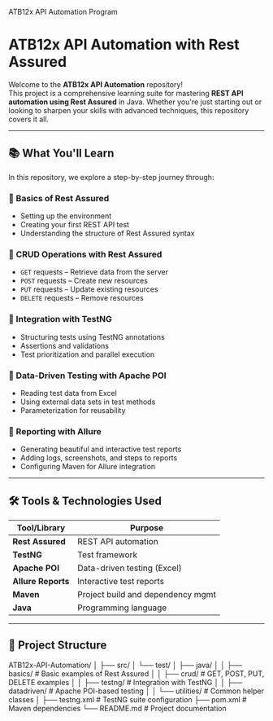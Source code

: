 ATB12x API Automation Program
# ATB12x API Automation with Rest Assured

Welcome to the **ATB12x API Automation** repository!  
This project is a comprehensive learning suite for mastering **REST API automation using Rest Assured** in Java. Whether you're just starting out or looking to sharpen your skills with advanced techniques, this repository covers it all.

---

## 📚 What You'll Learn

In this repository, we explore a step-by-step journey through:

### 🔹 Basics of Rest Assured
- Setting up the environment
- Creating your first REST API test
- Understanding the structure of Rest Assured syntax

### 🔹 CRUD Operations with Rest Assured
- `GET` requests – Retrieve data from the server
- `POST` requests – Create new resources
- `PUT` requests – Update existing resources
- `DELETE` requests – Remove resources

### 🔹 Integration with TestNG
- Structuring tests using TestNG annotations
- Assertions and validations
- Test prioritization and parallel execution

### 🔹 Data-Driven Testing with Apache POI
- Reading test data from Excel
- Using external data sets in test methods
- Parameterization for reusability

### 🔹 Reporting with Allure
- Generating beautiful and interactive test reports
- Adding logs, screenshots, and steps to reports
- Configuring Maven for Allure integration

---

## 🛠 Tools & Technologies Used

| Tool/Library      | Purpose                          |
|-------------------|----------------------------------|
| **Rest Assured**  | REST API automation              |
| **TestNG**        | Test framework                   |
| **Apache POI**    | Data-driven testing (Excel)      |
| **Allure Reports**| Interactive test reports         |
| **Maven**         | Project build and dependency mgmt|
| **Java**          | Programming language             |

---

## 📁 Project Structure
ATB12x-API-Automation/
│
├── src/
│ └── test/
│ ├── java/
│ │ ├── basics/ # Basic examples of Rest Assured
│ │ ├── crud/ # GET, POST, PUT, DELETE examples
│ │ ├── testng/ # Integration with TestNG
│ │ ├── datadriven/ # Apache POI-based testing
│ │ └── utilities/ # Common helper classes
│
├── testng.xml # TestNG suite configuration
├── pom.xml # Maven dependencies
└── README.md # Project documentation

